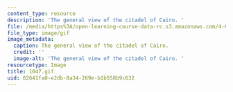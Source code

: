 ```yaml
---
content_type: resource
description: 'The general view of the citadel of Cairo. '
file: /media/https%3A/open-learning-course-data-rc.s3.amazonaws.com/4-615-the-architecture-of-cairo-spring-2002/02641fa0e2db8a34269eb1b558b9c632_1047.gif
file_type: image/gif
image_metadata:
  caption: The general view of the citadel of Cairo.
  credit: ''
  image-alt: 'The general view of the citadel of Cairo. '
resourcetype: Image
title: 1047.gif
uid: 02641fa0-e2db-8a34-269e-b1b558b9c632
---
```


